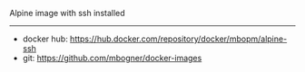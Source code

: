 Alpine image with ssh installed

----------
- docker hub: https://hub.docker.com/repository/docker/mbopm/alpine-ssh
- git: https://github.com/mbogner/docker-images